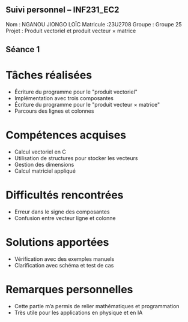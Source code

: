 ## Suivi personnel – INF231_EC2

Nom : NGANOU JIONGO LOÏC 
Matricule :23U2708
Groupe : Groupe  25
Projet : Produit vectoriel et produit vecteur × matrice



## Séance 1 

# Tâches réalisées
- Écriture du programme pour le "produit vectoriel"
- Implémentation avec trois composantes
- Écriture du programme pour le "produit vecteur × matrice"
- Parcours des lignes et colonnes

# Compétences acquises
- Calcul vectoriel en C
- Utilisation de structures pour stocker les vecteurs
- Gestion des dimensions
- Calcul matriciel appliqué

# Difficultés rencontrées
- Erreur dans le signe des composantes
- Confusion entre vecteur ligne et colonne

# Solutions apportées
- Vérification avec des exemples manuels
- Clarification avec schéma et test de cas




# Remarques personnelles
- Cette partie m’a permis de relier mathématiques et programmation
- Très utile pour les applications en physique et en IA
